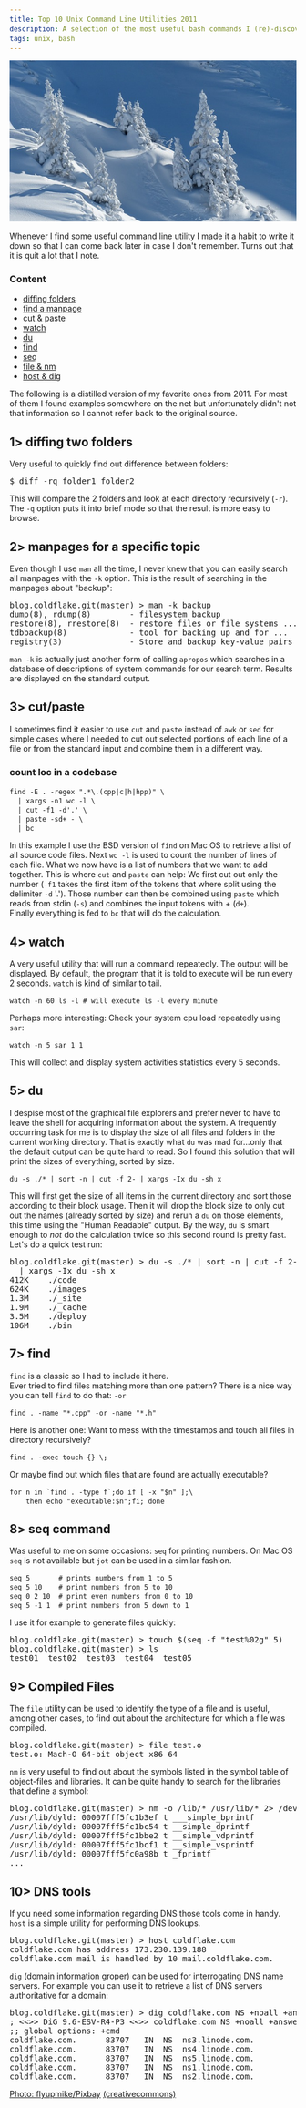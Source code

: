 ```yaml
---
title: Top 10 Unix Command Line Utilities 2011
description: A selection of the most useful bash commands I (re)-discovered this year.
tags: unix, bash
---
```


![](/images/unixtools2011/snowtrees.jpg)

Whenever I find some useful command line utility I made it a habit to write it down so that I can come back later in case I don't remember. Turns out that it is quit a lot that I note.

<div class="tabelofcontents rightinfo">

### Content

* [diffing folders](#diffing-two-folders)
* [find a manpage](#manpages-for-a-specific-topic)
* [cut & paste](#cutpaste)
* [watch](#watch)
* [du](#du)
* [find](#find)
* [seq](#seq-command)
* [file & nm](#compiled-files)
* [host & dig](#dns-tools)

</div>

The following is a distilled version of my favorite ones from 2011. For most of them I found examples somewhere on the net but unfortunately didn't not that information so I cannot refer back to the original source.

## 1> diffing two folders

Very useful to quickly find out difference between folders:

<pre class="terminal">
$ diff -rq folder1 folder2
</pre>

This will compare the 2 folders and look at each directory recursively (`-r`). The `-q` option puts it into brief mode so that the result is more easy to browse.

## 2> manpages for a specific topic

Even though I use `man` all the time, I never knew that you can easily search all manpages with the `-k` option. This is the result of searching in the manpages about "backup":

<pre class="terminal">
<span class="prompt">blog.coldflake.git</span>(master) > man -k backup
dump(8), rdump(8)        - filesystem backup
restore(8), rrestore(8)  - restore files or file systems ...
tdbbackup(8)             - tool for backing up and for ...
registry(3)              - Store and backup key-value pairs
</pre>

`man -k` is actually just another form of calling `apropos` which searches in a database of descriptions of system commands for our search term. Results are displayed on the standard output.

## 3> cut/paste

I sometimes find it easier to use `cut` and `paste` instead of `awk` or `sed` for simple cases where I needed to cut out selected portions of each line of a file or from the standard input and combine them in a different way.

### count loc in a codebase

~~~ {.bash}
find -E . -regex ".*\.(cpp|c|h|hpp)" \
  | xargs -n1 wc -l \
  | cut -f1 -d'.' \
  | paste -sd+ - \
  | bc
~~~

In this example I use the BSD version of `find` on Mac OS to retrieve a list of all source code files. Next `wc -l` is used to count the number of lines of each file. What we now have is a list of numbers that we want to add together. This is where `cut` and `paste` can help: We first cut out only the number (`-f1` takes the first item of the tokens that where split using the delimiter `-d` '.'). Those number can then be combined using `paste` which reads from stdin (`-s`) and combines the input tokens with + (`d+`).  
Finally everything is fed to `bc` that will do the calculation.

## 4> watch

A very useful utility that will run a command repeatedly. The output will be displayed. By default, the program that it is told to execute will be run every 2 seconds. `watch` is kind of similar to tail.

~~~ {.bash}
watch -n 60 ls -l # will execute ls -l every minute
~~~

Perhaps more interesting: Check your system cpu load repeatedly using `sar`:

~~~ {.bash}
watch -n 5 sar 1 1
~~~

This will collect and display system activities statistics every 5 seconds.

## 5> du

I despise most of the graphical file explorers and prefer never to have to leave the shell for acquiring information about the system. A frequently occurring task for me is to display the size of all files and folders in the current working directory. That is exactly what `du` was mad for...only that the default output can be quite hard to read. So I found this solution that will print the sizes of everything, sorted by size.

~~~ {.bash}
du -s ./* | sort -n | cut -f 2- | xargs -Ix du -sh x
~~~

This will first get the size of all items in the current directory and sort those according to their block usage. Then it will drop the block size to only cut out the names (already sorted by size) and rerun a `du` on those elements, this time using the "Human Readable" output. By the way, `du` is smart enough to *not* do the calculation twice so this second round is pretty fast.  
Let's do a quick test run:

<pre class="terminal">
<span class="prompt">blog.coldflake.git</span>(master) > du -s ./* | sort -n | cut -f 2- \
  | xargs -Ix du -sh x
412K	./code
624K	./images
1.3M	./_site
1.9M	./_cache
3.5M	./deploy
106M	./bin
</pre>


## 7> find

`find` is a classic so I had to include it here.  
Ever tried to find files matching more than one pattern? There is a nice way you can tell `find` to do that: `-or`

~~~ {.bash}
find . -name "*.cpp" -or -name "*.h"
~~~

Here is another one: Want to mess with the timestamps and touch all files in directory recursively?

~~~ {.bash}
find . -exec touch {} \;
~~~

Or maybe find out which files that are found are actually executable?

~~~ {.bash}
for n in `find . -type f`;do if [ -x "$n" ];\
	then echo "executable:$n";fi; done
~~~

## 8> seq command

Was useful to me on some occasions:  `seq` for printing numbers. On Mac OS `seq` is not available but `jot` can be used in a similar fashion.

~~~ {.bash}
seq 5       # prints numbers from 1 to 5
seq 5 10    # print numbers from 5 to 10
seq 0 2 10  # print even numbers from 0 to 10
seq 5 -1 1  # print numbers from 5 down to 1
~~~

I use it for example to generate files quickly:

<pre class="terminal">
<span class="prompt">blog.coldflake.git</span>(master) > touch $(seq -f "test%02g" 5)
<span class="prompt">blog.coldflake.git</span>(master) > ls
test01  test02  test03  test04  test05
</pre>
    

## 9> Compiled Files

The `file` utility can be used to identify the type of a file and is useful, among other cases, to find out about the architecture for which a file was compiled.

<pre class="terminal">
<span class="prompt">blog.coldflake.git</span>(master) > file test.o
test.o: Mach-O 64-bit object x86_64
</pre>

`nm` is very useful to find out about the symbols listed in the symbol table of object-files and libraries. It can be quite handy to search for the libraries that define a symbol:

<pre class="terminal">
<span class="prompt">blog.coldflake.git</span>(master) > nm -o /lib/* /usr/lib/* 2> /dev/null | grep 'printf$'
/usr/lib/dyld: 00007fff5fc1b3ef t ___simple_bprintf
/usr/lib/dyld: 00007fff5fc1bc54 t __simple_dprintf
/usr/lib/dyld: 00007fff5fc1bbe2 t __simple_vdprintf
/usr/lib/dyld: 00007fff5fc1bcf1 t __simple_vsprintf
/usr/lib/dyld: 00007fff5fc0a98b t _fprintf
...
</pre>


## 10> DNS tools

If you need some information regarding DNS those tools come in handy. `host` is a simple utility for performing DNS lookups. 
<pre class="terminal">
<span class="prompt">blog.coldflake.git</span>(master) > host coldflake.com
coldflake.com has address 173.230.139.188
coldflake.com mail is handled by 10 mail.coldflake.com.
</pre>

`dig` (domain information groper) can be used for interrogating DNS name servers. For example you can use it to retrieve a list of DNS servers authoritative for a domain:

<pre class="terminal">
<span class="prompt">blog.coldflake.git</span>(master) > dig coldflake.com NS +noall +answer
; <<>> DiG 9.6-ESV-R4-P3 <<>> coldflake.com NS +noall +answer
;; global options: +cmd
coldflake.com.		83707	IN	NS	ns3.linode.com.
coldflake.com.		83707	IN	NS	ns4.linode.com.
coldflake.com.		83707	IN	NS	ns5.linode.com.
coldflake.com.		83707	IN	NS	ns1.linode.com.
coldflake.com.		83707	IN	NS	ns2.linode.com.
</pre>


<citation>[Photo: flyupmike/Pixbay](http://pixabay.com/en/users/flyupmike/) [(creativecommons)](http://creativecommons.org/publicdomain/zero/1.0/deed.en)</citation>

